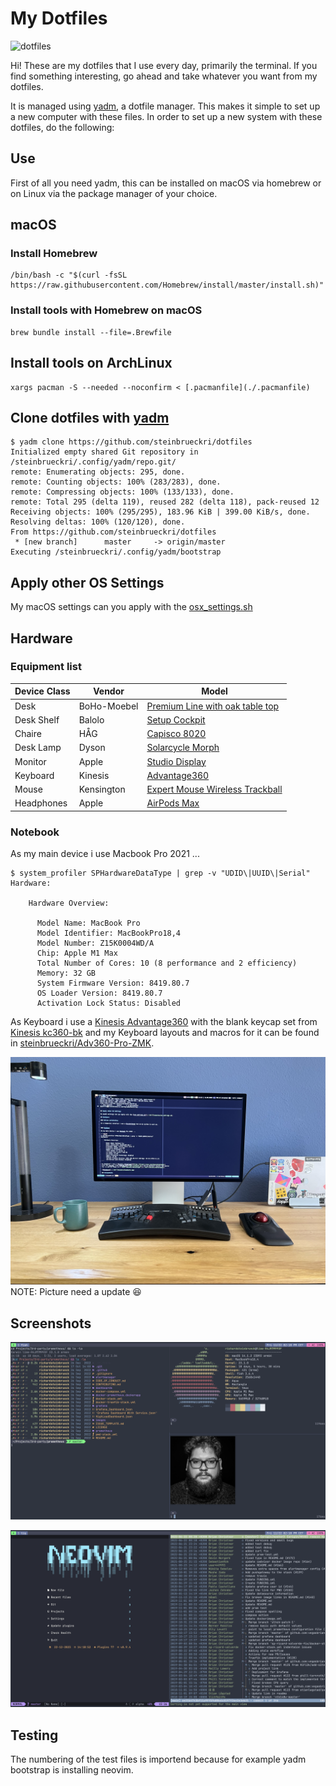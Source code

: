 # My Dotfiles

![dotfiles](https://dotfiles.github.io/images/dotfiles-logo.png)

Hi! These are my dotfiles that I use every day, primarily the terminal.
If you find something interesting, go ahead and take whatever you want from my dotfiles.

It is managed using [yadm](https://github.com/TheLocehiliosan/yadm/), a dotfile
manager. This makes it simple to set up a new computer with these files. In
order to set up a new system with these dotfiles, do the following:

## Use

First of all you need yadm, this can be installed on macOS via homebrew or on Linux via the package manager of your choice.

## macOS

### Install Homebrew

```shell
/bin/bash -c "$(curl -fsSL https://raw.githubusercontent.com/Homebrew/install/master/install.sh)"
```

### Install tools with Homebrew on macOS

```shell
brew bundle install --file=.Brewfile
```

## Install tools on ArchLinux

```shell
xargs pacman -S --needed --noconfirm < [.pacmanfile](./.pacmanfile)
```

## Clone dotfiles with [yadm](https://yadm.io/)

```shell
$ yadm clone https://github.com/steinbrueckri/dotfiles
Initialized empty shared Git repository in /steinbrueckri/.config/yadm/repo.git/
remote: Enumerating objects: 295, done.
remote: Counting objects: 100% (283/283), done.
remote: Compressing objects: 100% (133/133), done.
remote: Total 295 (delta 119), reused 282 (delta 118), pack-reused 12
Receiving objects: 100% (295/295), 183.96 KiB | 399.00 KiB/s, done.
Resolving deltas: 100% (120/120), done.
From https://github.com/steinbrueckri/dotfiles
 * [new branch]      master     -> origin/master
Executing /steinbrueckri/.config/yadm/bootstrap
```

## Apply other OS Settings

My macOS settings can you apply with the [osx_settings.sh](./.dotfileassets/osx_settings.sh)

## Hardware

### Equipment list

| Device Class | Vendor      | Model                                                                                                                                                       |
| ------------ | ----------- | ----------------------------------------------------------------------------------------------------------------------------------------------------------- |
| Desk         | BoHo-Moebel | [Premium Line with oak table top](https://www.boho-moebel.de/produkte/hoehenverstellbare-tischgestelle/premium-line)                                        |
| Desk Shelf   | Balolo      | [Setup Cockpit](https://www.balolo.de/en/products/setup-cockpit-large)                                                                                      |
| Chaire       | HÅG         | [Capisco 8020](https://www.hag-shop.com/hag/hag-capisco-puls/hag-capisco-puls-8020.html)                                                                    |
| Desk Lamp    | Dyson       | [Solarcycle Morph](https://www.dyson.de/leuchten/tischleuchten/solarcycle-morph-cd06/schwarz)                                                               |
| Monitor      | Apple       | [Studio Display](https://www.apple.com/de/studio-display/)                                                                                                  |
| Keyboard     | Kinesis     | [Advantage360](https://kinesis-ergo.com/keyboards/advantage360/)                                                                                            |
| Mouse        | Kensington  | [Expert Mouse Wireless Trackball](https://www.kensington.com/de-de/p/produkte/ergonomie/ergonomische-eingabeger%C3%A4te/kabelloser-expert-mouse-trackball/) |
| Headphones   | Apple       | [AirPods Max](https://www.apple.com/de/shop/buy-airpods/airpods-max/space-grau)                                                                             |

### Notebook

As my main device i use Macbook Pro 2021 ...

```shell
$ system_profiler SPHardwareDataType | grep -v "UDID\|UUID\|Serial"
Hardware:

    Hardware Overview:

      Model Name: MacBook Pro
      Model Identifier: MacBookPro18,4
      Model Number: Z15K0004WD/A
      Chip: Apple M1 Max
      Total Number of Cores: 10 (8 performance and 2 efficiency)
      Memory: 32 GB
      System Firmware Version: 8419.80.7
      OS Loader Version: 8419.80.7
      Activation Lock Status: Disabled
```

As Keyboard i use a [Kinesis Advantage360](https://kinesis-ergo.com/keyboards/advantage360/)
with the blank keycap set from [Kinesis kc360-bk](https://kinesis-ergo.com/shop/kc360-bk/) and my Keyboard layouts and macros
for it can be found in [steinbrueckri/Adv360-Pro-ZMK](https://github.com/steinbrueckri/Adv360-Pro-ZMK).

![Keyboard](./.dotfileassets/keyboard.jpg)
NOTE: Picture need a update 😆

## Screenshots

![Screenshot-1](./.dotfileassets/screenshot-1.png)

![Screenshot-2](./.dotfileassets/screenshot-2.png)

## Testing

The numbering of the test files is importend because for example yadm bootstrap
is installing neovim.
